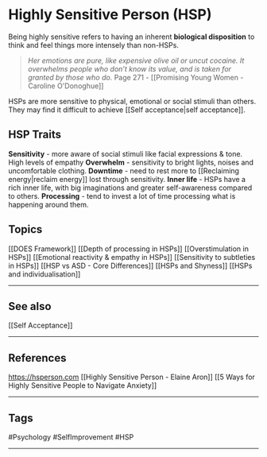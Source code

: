 # Highly Sensitive Person (HSP)

Being highly sensitive refers to having an inherent **biological disposition** to think and feel things more intensely than non-HSPs.

>*Her emotions are pure, like expensive olive oil or uncut cocaine. It overwhelms people who don’t know its value, and is taken for granted by those who do.*
>	Page 271 - [[Promising Young Women - Caroline O'Donoghue]]

HSPs are more sensitive to physical, emotional or social stimuli than others. They may find it difficult to achieve [[Self acceptance|self acceptance]].

## HSP Traits
**Sensitivity** - more aware of social stimuli like facial expressions & tone. High levels of empathy
**Overwhelm** - sensitivity to bright lights, noises and uncomfortable clothing.
**Downtime** - need to rest more to [[Reclaiming energy|reclaim energy]] lost through sensitivity.
**Inner life** - HSPs have a rich inner life, with big imaginations and greater self-awareness compared to others.
**Processing** - tend to invest a lot of time processing what is happening around them.

## Topics
[[DOES Framework]]
	[[Depth of processing in HSPs]]
	[[Overstimulation in HSPs]]
	[[Emotional reactivity & empathy in HSPs]]
	[[Sensitivity to subtleties in HSPs]]
[[HSP vs ASD - Core Differences]]
[[HSPs and Shyness]]
[[HSPs and individualisation]]

---
## See also

[[Self Acceptance]]

---
## References

https://hsperson.com
[[Highly Sensitive Person - Elaine Aron]]
[[5 Ways for Highly Sensitive People to Navigate Anxiety]]

---
## Tags

#Psychology #SelfImprovement #HSP 

---